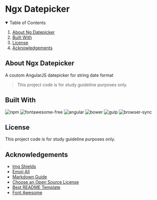 # Ngx Datepicker

<!-- TABLE OF CONTENTS -->
<details open="open">
	<summary>Table of Contents</summary>
	<ol>
		<li><a href="#about-ngx-datepicker">About Ng Datepicker</a></li>
		<li><a href="#built-with">Built With</a></li>
		<li><a href="#license">License</a></li>
		<li><a href="#acknowledgements">Acknowledgements</a></li>
	</ol>
</details>

<!-- ABOUT Ngx Datepicker -->
## About Ngx Datepicker

A coutom AngularJS datepicker for string date format

> This project code is for study guideline purposes only.


## Built With

![npm](https://img.shields.io/badge/npm-6.14.6-blue?logo=npm&style=for-the-badge)
![fontawesome-free](https://img.shields.io/badge/fontawesome--free-4.7.0-blue?logo=font-awesome&style=for-the-badge)
![angular](https://img.shields.io/badge/angularJS-1.7.9-red?logo=angular&style=for-the-badge)
![bower](https://img.shields.io/badge/bower-1.8.8-orange?logo=bower&style=for-the-badge)
![gulp](https://img.shields.io/badge/gulp-4.0.2-CF4647?logo=gulp&style=for-the-badge)
![browser-sync](https://img.shields.io/badge/gulp-2.26.3-FF7139?logo=firefox-browser&style=for-the-badge)


<!-- LICENSE -->
## License

This project code is for study guideline purposes only.


<!-- ACKNOWLEDGEMENTS -->
## Acknowledgements
* [Img Shields](https://shields.io)
* [Emoji All](https://emojiall.com)
* [Markdown Guide](https://www.markdownguide.org)
* [Choose an Open Source License](https://choosealicense.com)
* [Best README Template](https://github.com/othneildrew/Best-README-Template)
* [Font Awesome](https://fontawesome.com)
